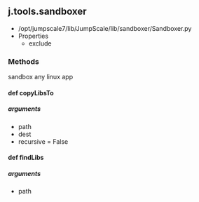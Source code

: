 ## j.tools.sandboxer

- /opt/jumpscale7/lib/JumpScale/lib/sandboxer/Sandboxer.py
- Properties
    - exclude

### Methods

sandbox any linux app

#### def copyLibsTo 
##### arguments

- path
- dest
- recursive = False
#### def findLibs 
##### arguments

- path
